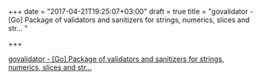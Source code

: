 +++
date = "2017-04-21T19:25:07+03:00"
draft = true
title = "govalidator - [Go] Package of validators and sanitizers for strings, numerics, slices and str... "

+++

<p><a href="https://t.co/ZzLovpgK82">govalidator - [Go] Package of validators and sanitizers for strings, numerics, slices and str... </a></p>